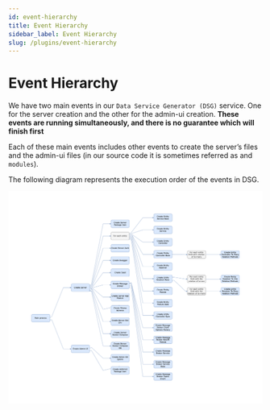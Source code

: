 ```yaml
---
id: event-hierarchy
title: Event Hierarchy
sidebar_label: Event Hierarchy
slug: /plugins/event-hierarchy
---
```


# Event Hierarchy

We have two main events in our `Data Service Generator (DSG)` service. One for the server creation and the other for the admin-ui creation. **These events are running simultaneously, and there is no guarantee which will finish first**

Each of these main events includes other events to create the server’s files and the admin-ui files (in our source code it is sometimes referred as and `modules`).

The following diagram represents the execution order of the events in DSG.

![](.\assets\hierarchy.png)
